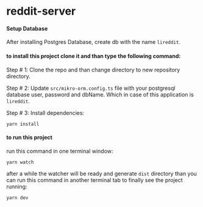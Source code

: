 # reddit-server

#### Setup Database
After installing Postgres Database, create db with the name `lireddit`.

#### to install this project clone it and than type the following command:

Step # 1:
Clone the repo and than change directory to new repository directory.

Step # 2:
Update `src/mikro-orm.config.ts` file with your postgresql database user, password
and dbName. Which in case of this application is `lireddit`.

Step # 3:
Install dependencies:
```
yarn install
```

#### to run this project

run this command in one terminal window:

```
yarn watch
```

after a while the watcher will be ready and generate `dist` directory than you can run this 
command in another terminal tab to finally see the project running:

```
yarn dev
```

